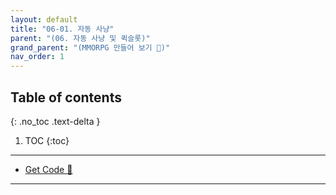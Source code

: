 ```yaml
---
layout: default
title: "06-01. 자동 사냥"
parent: "(06. 자동 사냥 및 퀵슬롯)"
grand_parent: "(MMORPG 만들어 보기 🤩)"
nav_order: 1
---
```


## Table of contents
{: .no_toc .text-delta }

1. TOC
{:toc}

---

* [Get Code 🌟](https://github.com/Arthur880708/LetMakeMMO/tree/6)

---


